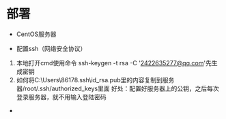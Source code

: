 # 部署
- CentOS服务器

<!--  非必须  -->
- 配置ssh（网络安全协议） 
1. 本地打开cmd使用命令 ssh-keygen -t rsa -C '2422635277@qq.com'先生成密钥
2. 如何将C:\Users\86178\.ssh\id_rsa.pub里的内容复制到服务器/root/.ssh/authorized_keys里面
好处：配置好服务器上的公钥，之后每次登录服务器，就不用输入登陆密码

- 